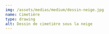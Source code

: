 ```yaml
---
img: /assets/medias/medium/dessin-neige.jpg
name: Cimetière
type: drawing
alt: Dessin de cimetière sous la neige
---
```

